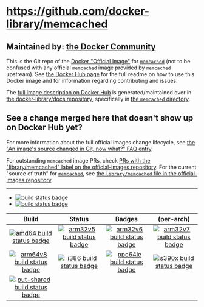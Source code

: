 # https://github.com/docker-library/memcached

## Maintained by: [the Docker Community](https://github.com/docker-library/memcached)

This is the Git repo of the [Docker "Official Image"](https://github.com/docker-library/official-images#what-are-official-images) for [`memcached`](https://hub.docker.com/_/memcached/) (not to be confused with any official `memcached` image provided by `memcached` upstream). See [the Docker Hub page](https://hub.docker.com/_/memcached/) for the full readme on how to use this Docker image and for information regarding contributing and issues.

The [full image description on Docker Hub](https://hub.docker.com/_/memcached/) is generated/maintained over in [the docker-library/docs repository](https://github.com/docker-library/docs), specifically in [the `memcached` directory](https://github.com/docker-library/docs/tree/master/memcached).

## See a change merged here that doesn't show up on Docker Hub yet?

For more information about the full official images change lifecycle, see [the "An image's source changed in Git, now what?" FAQ entry](https://github.com/docker-library/faq#an-images-source-changed-in-git-now-what).

For outstanding `memcached` image PRs, check [PRs with the "library/memcached" label on the official-images repository](https://github.com/docker-library/official-images/labels/library%2Fmemcached). For the current "source of truth" for [`memcached`](https://hub.docker.com/_/memcached/), see [the `library/memcached` file in the official-images repository](https://github.com/docker-library/official-images/blob/master/library/memcached).

---

-	[![build status badge](https://img.shields.io/travis/docker-library/memcached/master.svg?label=Travis%20CI)](https://travis-ci.org/docker-library/memcached/branches)
-	[![build status badge](https://img.shields.io/jenkins/s/https/doi-janky.infosiftr.net/job/update.sh/job/memcached.svg?label=Automated%20update.sh)](https://doi-janky.infosiftr.net/job/update.sh/job/memcached)

| Build | Status | Badges | (per-arch) |
|:-:|:-:|:-:|:-:|
| [![amd64 build status badge](https://img.shields.io/jenkins/s/https/doi-janky.infosiftr.net/job/multiarch/job/amd64/job/memcached.svg?label=amd64)](https://doi-janky.infosiftr.net/job/multiarch/job/amd64/job/memcached) | [![arm32v5 build status badge](https://img.shields.io/jenkins/s/https/doi-janky.infosiftr.net/job/multiarch/job/arm32v5/job/memcached.svg?label=arm32v5)](https://doi-janky.infosiftr.net/job/multiarch/job/arm32v5/job/memcached) | [![arm32v6 build status badge](https://img.shields.io/jenkins/s/https/doi-janky.infosiftr.net/job/multiarch/job/arm32v6/job/memcached.svg?label=arm32v6)](https://doi-janky.infosiftr.net/job/multiarch/job/arm32v6/job/memcached) | [![arm32v7 build status badge](https://img.shields.io/jenkins/s/https/doi-janky.infosiftr.net/job/multiarch/job/arm32v7/job/memcached.svg?label=arm32v7)](https://doi-janky.infosiftr.net/job/multiarch/job/arm32v7/job/memcached) |
| [![arm64v8 build status badge](https://img.shields.io/jenkins/s/https/doi-janky.infosiftr.net/job/multiarch/job/arm64v8/job/memcached.svg?label=arm64v8)](https://doi-janky.infosiftr.net/job/multiarch/job/arm64v8/job/memcached) | [![i386 build status badge](https://img.shields.io/jenkins/s/https/doi-janky.infosiftr.net/job/multiarch/job/i386/job/memcached.svg?label=i386)](https://doi-janky.infosiftr.net/job/multiarch/job/i386/job/memcached) | [![ppc64le build status badge](https://img.shields.io/jenkins/s/https/doi-janky.infosiftr.net/job/multiarch/job/ppc64le/job/memcached.svg?label=ppc64le)](https://doi-janky.infosiftr.net/job/multiarch/job/ppc64le/job/memcached) | [![s390x build status badge](https://img.shields.io/jenkins/s/https/doi-janky.infosiftr.net/job/multiarch/job/s390x/job/memcached.svg?label=s390x)](https://doi-janky.infosiftr.net/job/multiarch/job/s390x/job/memcached) |
| [![put-shared build status badge](https://img.shields.io/jenkins/s/https/doi-janky.infosiftr.net/job/put-shared/job/light/job/memcached.svg?label=put-shared)](https://doi-janky.infosiftr.net/job/put-shared/job/light/job/memcached) |

<!-- THIS FILE IS GENERATED BY https://github.com/docker-library/docs/blob/master/generate-repo-stub-readme.sh -->
